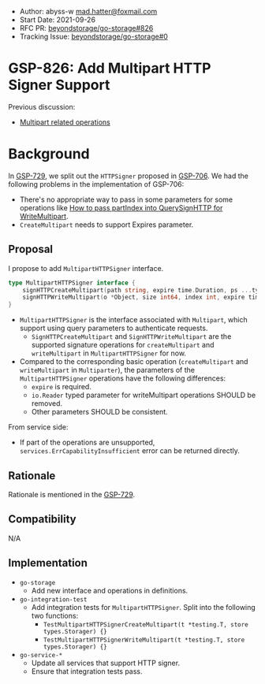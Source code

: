 - Author: abyss-w <mad.hatter@foxmail.com>
- Start Date: 2021-09-26
- RFC PR: [beyondstorage/go-storage#826](https://github.com/beyondstorage/go-storage/pull/826)
- Tracking Issue: [beyondstorage/go-storage#0](https://github.com/beyondstorage/go-storage/issues/0)

# GSP-826: Add Multipart HTTP Signer Support

Previous discussion:

- [Multipart related operations ](https://forum.beyondstorage.io/t/topic/226)

# Background

In [GSP-729](https://github.com/beyondstorage/go-storage/blob/master/docs/rfcs/729-redesign-http-signer.md), we split out the `HTTPSigner` proposed in [GSP-706](https://github.com/beyondstorage/go-storage/blob/master/docs/rfcs/706-support-http-signer.md). We had the following problems in the implementation of GSP-706:

- There's no appropriate way to pass in some parameters for some operations like [How to pass partIndex into QuerySignHTTP for WriteMultipart](https://forum.beyondstorage.io/t/how-to-pass-partindex-into-querysignhttp-for-writemultipart/192).
- `CreateMultipart` needs to support Expires parameter.

## Proposal

I propose to add `MultipartHTTPSigner` interface.

```go
type MultipartHTTPSigner interface {
    signHTTPCreateMultipart(path string, expire time.Duration, ps ...types.Paires) (req *http.Request, err error)
    signHTTPWriteMultipart(o *Object, size int64, index int, expire time.Duration, ps ...types.Pairs) (req *http.Request, err error)
}
```

- `MultipartHTTPSigner` is the interface associated with `Multipart`, which support using query parameters to authenticate requests.
  - `SignHTTPCreateMultipart` and `SignHTTPWriteMultipart` are the supported signature operations for `createMultipart` and `writeMultipart` in `MultipartHTTPSigner` for now.
- Compared to the corresponding basic operation (`createMultipart` and `writeMultipart` in `Multiparter`), the parameters of the `MultipartHTTPSigner` operations have the following differences:
  - `expire` is required.
  - `io.Reader` typed parameter for writeMultipart operations SHOULD be removed.
  - Other parameters SHOULD be consistent.

From service side:

- If part of the operations are unsupported, `services.ErrCapabilityInsufficient` error can be returned directly.

## Rationale

Rationale is mentioned in the [GSP-729](https://github.com/beyondstorage/go-storage/blob/master/docs/rfcs/729-redesign-http-signer.md#rationale).

## Compatibility

N/A

## Implementation

- `go-storage`
  - Add new interface and operations in definitions.
- `go-integration-test`
  - Add integration tests for `MultipartHTTPSigner`. Split into the following two functions:
    - `TestMultipartHTTPSignerCreateMultipart(t *testing.T, store types.Storager) {}`
    - `TestMultipartHTTPSignerWriteMultipart(t *testing.T, store types.Storager) {}`
- `go-service-*`
  - Update all services that support HTTP signer.
  - Ensure that integration tests pass.
